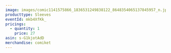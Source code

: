 ```yaml
---
image: images/comic1141575866_1836531249838122_8648354065137845957_n.jpg
producttype: Sleeves
eventId: mkb4XfKk_
pricings:
  - quantity: 1
    price: 27
asin: s-G1kjotAdD
merchandise: comiket
---
```

